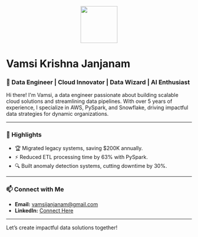 <div id="header" align="center">
  <img src="https://media.giphy.com/media/M9gbBd9nbDrOTu1Mqx/giphy.gif" width="100"/>
</div>

# Vamsi Krishna Janjanam

### 🚀 Data Engineer | Cloud Innovator | Data Wizard | AI Enthusiast

Hi there! I'm Vamsi, a data engineer passionate about building scalable cloud solutions and streamlining data pipelines. With over 5 years of experience, I specialize in AWS, PySpark, and Snowflake, driving impactful data strategies for dynamic organizations.

---

### 🌟 Highlights

- 🏆 Migrated legacy systems, saving $200K annually.
- ⚡ Reduced ETL processing time by 63% with PySpark.
- 🔍 Built anomaly detection systems, cutting downtime by 30%.

---

### 📫 Connect with Me

- **Email:** [vamsijanjanam@gmail.com](mailto:vamsijanjanam@gmail.com)
- **LinkedIn:** [Connect Here](https://www.linkedin.com/in/vkjanjanam/)

---

Let’s create impactful data solutions together!

